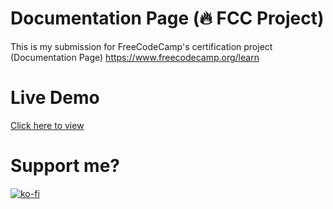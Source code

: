 # Documentation Page (🔥 FCC Project)

This is my submission for FreeCodeCamp's certification project (Documentation Page)
https://www.freecodecamp.org/learn

# Live Demo
[Click here to view](https://mfg888.github.io/documentation-page-fcc-project/)

# Support me?

[![ko-fi](https://ko-fi.com/img/githubbutton_sm.svg)](https://ko-fi.com/N4N06PSKO)
